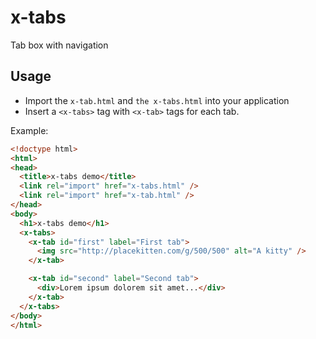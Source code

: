 x-tabs
========

Tab box with navigation

Usage
-----
* Import the `x-tab.html` and `the x-tabs.html` into your application
* Insert a `<x-tabs>` tag with `<x-tab>` tags for each tab.

Example:

```html
<!doctype html>
<html>
<head>
  <title>x-tabs demo</title>
  <link rel="import" href="x-tabs.html" />
  <link rel="import" href="x-tab.html" />
</head>
<body>
  <h1>x-tabs demo</h1>
  <x-tabs>
    <x-tab id="first" label="First tab">
      <img src="http://placekitten.com/g/500/500" alt="A kitty" />
    </x-tab>

    <x-tab id="second" label="Second tab">
      <div>Lorem ipsum dolorem sit amet...</div>
    </x-tab>
  </x-tabs>
</body>
</html>
```
